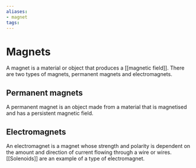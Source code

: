 ```yaml
---
aliases: 
- magnet
tags: 
---
```

# Magnets

A magnet is a material or object that produces a [[magnetic field]]. There are two types of magnets, permanent magnets and electromagnets.

## Permanent magnets

A permanent magnet is an object made from a material that is magnetised and has a persistent magnetic field.

## Electromagnets

An electromagnet is a magnet whose strength and polarity is dependent on the amount and direction of current flowing through a wire or wires. [[Solenoids]] are an example of a type of electromagnet.
